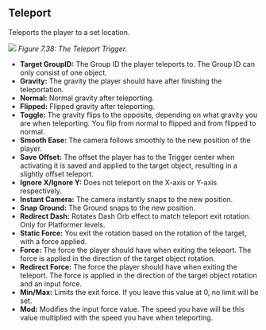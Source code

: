 ## Teleport
Teleports the player to a set location.

![](https://guia.jorge603.xyz/assets/img/figures/132.png)
*Figure 7.38: The Teleport Trigger.*<br>

- **Target GroupID:** The Group ID the player teleports to. The Group ID can only consist of one object.
- **Gravity:** The gravity the player should have after finishing the teleportation.
- **Normal:** Normal gravity after teleporting.
- **Flipped:** Flipped gravity after teleporting.
- **Toggle:** The gravity flips to the opposite, depending on what gravity you are when teleporting. You flip from normal to flipped and from flipped to normal.
- **Smooth Ease:** The camera follows smoothly to the new position of the player.
- **Save Offset:** The offset the player has to the Trigger center when activating it is saved and applied to the target object, resulting in a slightly offset teleport.
- **Ignore X/Ignore Y:** Does not teleport on the X-axis or Y-axis respectively.
- **Instant Camera:** The camera instantly snaps to the new position.
- **Snap Ground:** The Ground snaps to the new position.
- **Redirect Dash:** Rotates Dash Orb effect to match teleport exit rotation.
Only for Platformer levels.
- **Static Force:** You exit the rotation based on the rotation of the target, with
a force applied.
- **Force:** The force the player should have when exiting the teleport. The force is applied in the direction of the target object rotation.
- **Redirect Force:** The force the player should have when exiting the teleport. The force is applied in the direction of the target object rotation and an input force.
- **Min/Max:** Limits the exit force. If you leave this value at 0, no limit will be set.
- **Mod:** Modifies the input force value. The speed you have will be this value multiplied with the speed you have when teleporting.